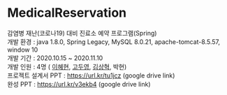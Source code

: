 # MedicalReservation
감염병 재난(코로나19) 대비 진료소 예약 프로그램(Spring)<br />
개발 환경 : java 1.8.0, Spring Legacy, MySQL 8.0.21, apache-tomcat-8.5.57, window 10<br />
개발 기간 : 2020.10.15 ~ 2020.11.10 <br />
개발 인원 : 4명 (
<a href = "https://github.com/HyehyeonLee" target = "_blank">이혜현</a>,
<a href = "https://github.com/adoo93" target = "_blank">고두영</a>,
<a href = "https://github.com/Sangkun-svg" target = "_blank">김상혁</a>,
박현) <br />
프로젝트 설계서 PPT : https://url.kr/tu1jcz (google drive link)<br />
완성 PPT : https://url.kr/v3ekb4 (google drive link)
